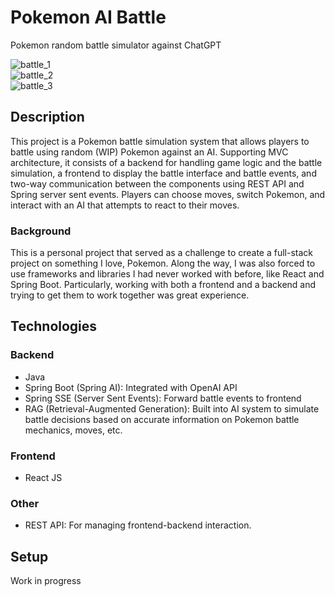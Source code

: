 # Pokemon AI Battle
Pokemon random battle simulator against ChatGPT

![battle_1](https://github.com/user-attachments/assets/c28a854b-4c36-45ea-87f3-a116d6344788) <br/>
![battle_2](https://github.com/user-attachments/assets/96a59c0e-c410-49b2-b13b-33f2225bee37) <br/>
![battle_3](https://github.com/user-attachments/assets/b659af12-8988-4c61-b863-ec0c4c70c9e3) <br/>

## Description

This project is a Pokemon battle simulation system that allows players to battle using random (WIP) Pokemon against an AI. Supporting MVC architecture, it consists of a backend for handling game logic and the battle simulation, a frontend to display the battle interface and battle events, and two-way communication between the components using REST API and Spring server sent events. Players can choose moves, switch Pokemon, and interact with an AI that attempts to react to their moves.

### Background

This is a personal project that served as a challenge to create a full-stack project on something I love, Pokemon. Along the way, I was also forced to use frameworks and libraries I had never worked with before, like React and Spring Boot. Particularly, working with both a frontend and a backend and trying to get them to work together was great experience. 

## Technologies
### Backend
- Java <br/>
- Spring Boot (Spring AI): Integrated with OpenAI API <br/>
- Spring SSE (Server Sent Events): Forward battle events to frontend <br/>
- RAG (Retrieval-Augmented Generation): Built into AI system to simulate battle decisions based on accurate information on Pokemon battle mechanics, moves, etc.

### Frontend
- React JS

### Other
- REST API: For managing frontend-backend interaction.

## Setup
Work in progress

